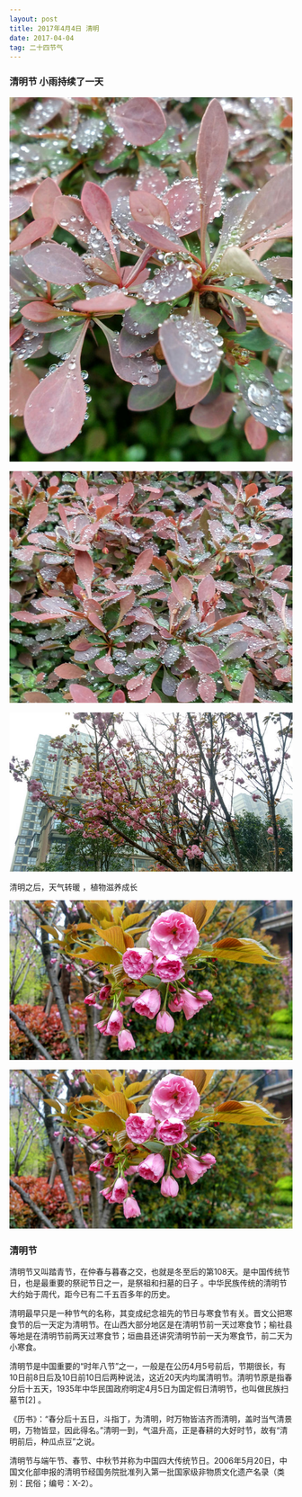 ```yaml
---
layout: post
title: 2017年4月4日 清明
date: 2017-04-04
tag: 二十四节气
---
```


### 清明节  小雨持续了一天

![](/images/24/2017_4_4_1.jpg)

![](/images/24/2017_4_4_2.jpg)

![](/images/24/2017_4_4_3.jpg)

清明之后，天气转暖 ，植物滋养成长

![](/images/24/2017_4_4_4.jpg)

![](/images/24/2017_4_4_5.jpg)


### 清明节

清明节又叫踏青节，在仲春与暮春之交，也就是冬至后的第108天。是中国传统节日，也是最重要的祭祀节日之一，是祭祖和扫墓的日子 。中华民族传统的清明节大约始于周代，距今已有二千五百多年的历史。

清明最早只是一种节气的名称，其变成纪念祖先的节日与寒食节有关。晋文公把寒食节的后一天定为清明节。在山西大部分地区是在清明节前一天过寒食节；榆社县等地是在清明节前两天过寒食节；垣曲县还讲究清明节前一天为寒食节，前二天为小寒食。

清明节是中国重要的“时年八节”之一，一般是在公历4月5号前后，节期很长，有10日前8日后及10日前10日后两种说法，这近20天内均属清明节。清明节原是指春分后十五天，1935年中华民国政府明定4月5日为国定假日清明节，也叫做民族扫墓节[2]  。

《历书》：“春分后十五日，斗指丁，为清明，时万物皆洁齐而清明，盖时当气清景明，万物皆显，因此得名。”清明一到，气温升高，正是春耕的大好时节，故有“清明前后，种瓜点豆”之说。

清明节与端午节、春节、中秋节并称为中国四大传统节日。2006年5月20日，中国文化部申报的清明节经国务院批准列入第一批国家级非物质文化遗产名录（类别：民俗；编号：Ⅹ-2）。
